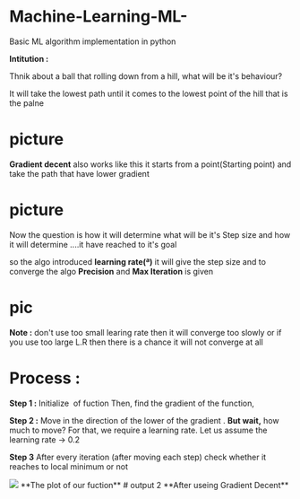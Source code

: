 # Machine-Learning-ML-
Basic ML algorithm implementation in python

**Intitution :**

Thnik about a ball that rolling down from a hill, what will be it's behaviour?

It will take the lowest path until  it comes to the lowest point of the hill that is the palne

# picture

**Gradient decent** also works like this it starts from a point(Starting point) and take the path that have lower gradient 

# picture 

Now the question is how it will determine what will be it's Step size and how it will determine ....it have reached to it's goal

so the algo introduced **learning rate(ª)** it will  give the step size 
and to converge the algo **Precision** and **Max Iteration** is given 

# pic

**Note :** don't use too small learing rate then it will converge too slowly or if you use too large L.R  then there is a chance it will not converge at all

# Process :

**Step 1 :** Initialize <math>x =7.</math> of fuction<math> y=x^2</math> Then, find the gradient of the function,<math> dy/dx = 2*x.</math>

**Step 2 :** Move in the direction of the lower of the gradient . **But wait,** how much to move? For that, we require a learning rate. 
Let us assume the learning rate → 0.2

**Step 3** After  every iteration (after moving each step) check whether it reaches to local minimum or not 

<img src="ouputs/Grd_dec.png">
**The plot of our fuction**
# output 2
**After useing Gradient Decent**









